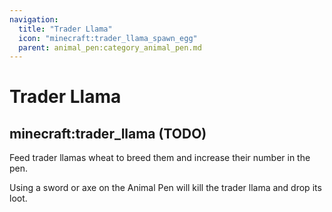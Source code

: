 ```yaml
---
navigation:
  title: "Trader Llama"
  icon: "minecraft:trader_llama_spawn_egg"
  parent: animal_pen:category_animal_pen.md
---
```


# Trader Llama

## minecraft:trader_llama (TODO)

<GameScene zoom={4}>
  <Entity id="minecraft:trader_llama" />
</GameScene>

<ItemImage id="minecraft:wheat" />

Feed trader llamas wheat to breed them and increase their number in the pen.

<ItemImage id="minecraft:diamond_sword" />

Using a sword or axe on the Animal Pen will kill the trader llama and drop its loot.

